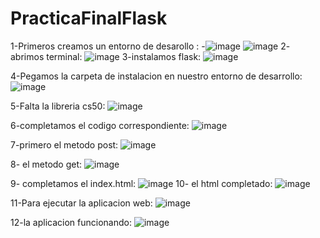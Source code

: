 # PracticaFinalFlask

1-Primeros creamos un entorno de desarollo :
  -![image](https://github.com/michaelgarciam1/PracticaFinalFlask/assets/114613053/c349d15e-a7ee-4b46-9710-37b4e9476d5d)
  ![image](https://github.com/michaelgarciam1/PracticaFinalFlask/assets/114613053/162fc24d-cd91-420e-98b8-0ff449315736)
2- abrimos terminal:
![image](https://github.com/michaelgarciam1/PracticaFinalFlask/assets/114613053/38408797-8921-4305-a96e-45fd015cdd48)
3-instalamos flask:
![image](https://github.com/michaelgarciam1/PracticaFinalFlask/assets/114613053/eb340bf2-284b-4f8b-bf80-52321f4f3165)

4-Pegamos la carpeta de instalacion en nuestro entorno de desarrollo:
  ![image](https://github.com/michaelgarciam1/PracticaFinalFlask/assets/114613053/4ee892c1-51d7-4396-96c5-517e048d267c)

5-Falta la libreria cs50:
![image](https://github.com/michaelgarciam1/PracticaFinalFlask/assets/114613053/d231377f-6971-434d-b121-93d6fe26bcdc)

6-completamos el codigo correspondiente:
![image](https://github.com/michaelgarciam1/PracticaFinalFlask/assets/114613053/ae6a4b7b-7c21-4227-81a2-4f797bea51a7)

7-primero el metodo post:
![image](https://github.com/michaelgarciam1/PracticaFinalFlask/assets/114613053/81fe4275-f7aa-454c-90d2-a47121b46825)

8- el metodo get:
  ![image](https://github.com/michaelgarciam1/PracticaFinalFlask/assets/114613053/9b388dd6-e04d-4622-9221-3ac5f4e95d3c)

9- completamos el index.html:
  ![image](https://github.com/michaelgarciam1/PracticaFinalFlask/assets/114613053/17a60a2c-1e3a-4da2-8aad-a06e8c04454b)
10- el html completado:
  ![image](https://github.com/michaelgarciam1/PracticaFinalFlask/assets/114613053/be919cce-6bdb-4dca-9b8e-12b8c479eadb)

11-Para ejecutar la aplicacion web:
  ![image](https://github.com/michaelgarciam1/PracticaFinalFlask/assets/114613053/02a4e4a2-5765-4e26-add7-8477f4994e59)

12-la aplicacion funcionando:
![image](https://github.com/michaelgarciam1/PracticaFinalFlask/assets/114613053/41ec7de4-e3cb-4e4c-816e-82a3fe8c8436)

